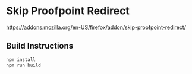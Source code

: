 # Skip Proofpoint Redirect

https://addons.mozilla.org/en-US/firefox/addon/skip-proofpoint-redirect/

## Build Instructions
```sh
npm install
npm run build
```
